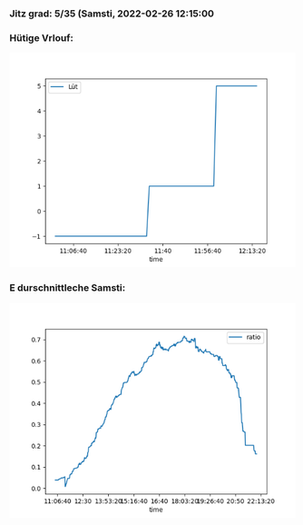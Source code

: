 ### Jitz grad: 5/35 (Samsti, 2022-02-26 12:15:00

### Hütige Vrlouf:
![Graph](Today.png)

### E durschnittleche Samsti:
![Graph](Samsti.png)